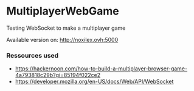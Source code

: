 # MultiplayerWebGame
Testing WebSocket to make a multiplayer game

Available version on: http://noxilex.ovh:5000

### Ressources used
- https://hackernoon.com/how-to-build-a-multiplayer-browser-game-4a793818c29b?gi=85194f022ce2
- https://developer.mozilla.org/en-US/docs/Web/API/WebSocket

